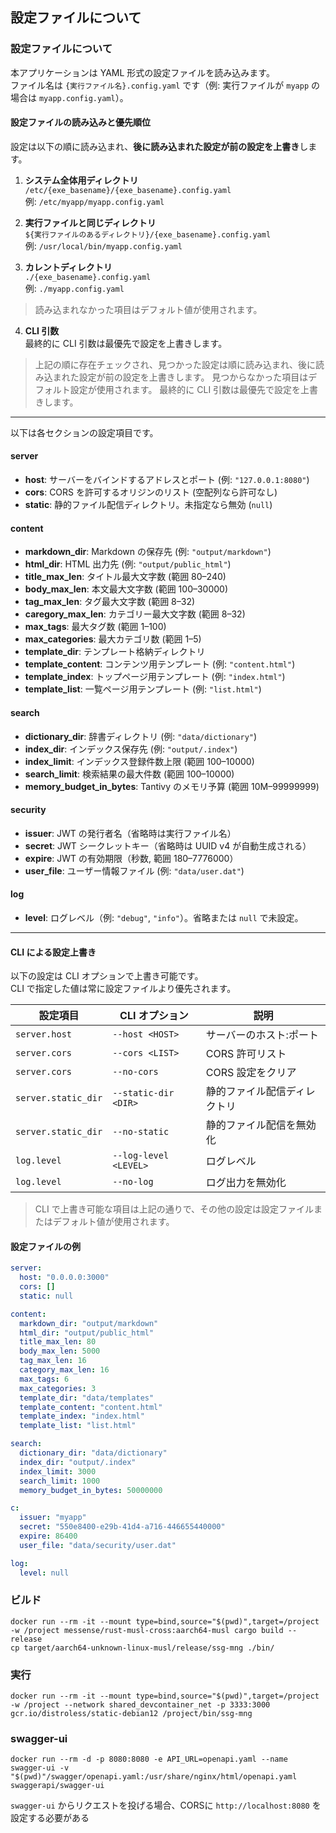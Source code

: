 ## 設定ファイルについて


### 設定ファイルについて

本アプリケーションは YAML 形式の設定ファイルを読み込みます。  
ファイル名は `{実行ファイル名}.config.yaml` です（例: 実行ファイルが `myapp` の場合は `myapp.config.yaml`）。

#### 設定ファイルの読み込みと優先順位

設定は以下の順に読み込まれ、**後に読み込まれた設定が前の設定を上書き**します。

1. **システム全体用ディレクトリ**  
   `/etc/{exe_basename}/{exe_basename}.config.yaml`  
   例: `/etc/myapp/myapp.config.yaml`

2. **実行ファイルと同じディレクトリ**  
   `${実行ファイルのあるディレクトリ}/{exe_basename}.config.yaml`  
   例: `/usr/local/bin/myapp.config.yaml`

3. **カレントディレクトリ**  
   `./{exe_basename}.config.yaml`  
   例: `./myapp.config.yaml`

> 読み込まれなかった項目はデフォルト値が使用されます。

4. **CLI 引数**  
   最終的に CLI 引数は最優先で設定を上書きします。

> 上記の順に存在チェックされ、見つかった設定は順に読み込まれ、後に読み込まれた設定が前の設定を上書きします。
> 見つからなかった項目はデフォルト設定が使用されます。
> 最終的に CLI 引数は最優先で設定を上書きします。

---
以下は各セクションの設定項目です。

#### server
- **host**: サーバーをバインドするアドレスとポート (例: `"127.0.0.1:8080"`)
- **cors**: CORS を許可するオリジンのリスト (空配列なら許可なし)
- **static**: 静的ファイル配信ディレクトリ。未指定なら無効 (`null`)

#### content
- **markdown_dir**: Markdown の保存先 (例: `"output/markdown"`)
- **html_dir**: HTML 出力先 (例: `"output/public_html"`)
- **title_max_len**: タイトル最大文字数 (範囲 80–240)
- **body_max_len**: 本文最大文字数 (範囲 100–30000)
- **tag_max_len**: タグ最大文字数 (範囲 8–32)
- **caregory_max_len**: カテゴリー最大文字数 (範囲 8–32)
- **max_tags**: 最大タグ数 (範囲 1–100)
- **max_categories**: 最大カテゴリ数 (範囲 1–5)
- **template_dir**: テンプレート格納ディレクトリ
- **template_content**: コンテンツ用テンプレート (例: `"content.html"`)
- **template_index**: トップページ用テンプレート (例: `"index.html"`)
- **template_list**: 一覧ページ用テンプレート (例: `"list.html"`)

#### search
- **dictionary_dir**: 辞書ディレクトリ (例: `"data/dictionary"`)
- **index_dir**: インデックス保存先 (例: `"output/.index"`)
- **index_limit**: インデックス登録件数上限 (範囲 100–10000)
- **search_limit**: 検索結果の最大件数 (範囲 100–10000)
- **memory_budget_in_bytes**: Tantivy のメモリ予算 (範囲 10M–99999999)

#### security
- **issuer**: JWT の発行者名（省略時は実行ファイル名）
- **secret**: JWT シークレットキー（省略時は UUID v4 が自動生成される）
- **expire**: JWT の有効期限（秒数, 範囲 180–7776000）
- **user_file**: ユーザー情報ファイル (例: `"data/user.dat"`)

#### log
- **level**: ログレベル（例: `"debug"`, `"info"`）。省略または `null` で未設定。

---

#### CLI による設定上書き

以下の設定は CLI オプションで上書き可能です。  
CLI で指定した値は常に設定ファイルより優先されます。

| 設定項目 | CLI オプション | 説明 |
|----------|----------------|------|
| `server.host` | `--host <HOST>` | サーバーのホスト:ポート |
| `server.cors` | `--cors <LIST>` | CORS 許可リスト |
| `server.cors` | `--no-cors` | CORS 設定をクリア |
| `server.static_dir` | `--static-dir <DIR>` | 静的ファイル配信ディレクトリ |
| `server.static_dir` | `--no-static` | 静的ファイル配信を無効化 |
| `log.level` | `--log-level <LEVEL>` | ログレベル |
| `log.level` | `--no-log` | ログ出力を無効化 |

> CLI で上書き可能な項目は上記の通りで、その他の設定は設定ファイルまたはデフォルト値が使用されます。
#### 設定ファイルの例

```yaml
server:
  host: "0.0.0.0:3000"
  cors: []
  static: null

content:
  markdown_dir: "output/markdown"
  html_dir: "output/public_html"
  title_max_len: 80
  body_max_len: 5000
  tag_max_len: 16
  category_max_len: 16
  max_tags: 6
  max_categories: 3
  template_dir: "data/templates"
  template_content: "content.html"
  template_index: "index.html"
  template_list: "list.html"

search:
  dictionary_dir: "data/dictionary"
  index_dir: "output/.index"
  index_limit: 3000
  search_limit: 1000
  memory_budget_in_bytes: 50000000

c:
  issuer: "myapp"
  secret: "550e8400-e29b-41d4-a716-446655440000"
  expire: 86400
  user_file: "data/security/user.dat"

log:
  level: null
```

### ビルド
```
docker run --rm -it --mount type=bind,source="$(pwd)",target=/project -w /project messense/rust-musl-cross:aarch64-musl cargo build --release
cp target/aarch64-unknown-linux-musl/release/ssg-mng ./bin/
```

### 実行
```
docker run --rm -it --mount type=bind,source="$(pwd)",target=/project -w /project --network shared_devcontainer_net -p 3333:3000 gcr.io/distroless/static-debian12 /project/bin/ssg-mng
```

### swagger-ui
```
docker run --rm -d -p 8080:8080 -e API_URL=openapi.yaml --name swagger-ui -v "$(pwd)"/swagger/openapi.yaml:/usr/share/nginx/html/openapi.yaml swaggerapi/swagger-ui 
```
```swagger-ui``` からリクエストを投げる場合、CORSに ```http://localhost:8080``` を設定する必要がある